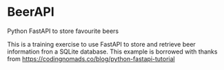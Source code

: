 # BeerAPI
Python FastAPI to store favourite beers 

This is a training exercise to use FastAPI to store and retrieve beer information fron a SQLite database. 
This example is borrowed with thanks from https://codingnomads.co/blog/python-fastapi-tutorial  
